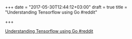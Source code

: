 +++
date = "2017-05-30T12:44:12+03:00"
draft = true
title = "Understanding Tensorflow using Go  #reddit"

+++

<p><a href="https://t.co/epjsXjLbOj">Understanding Tensorflow using Go  #reddit</a></p>